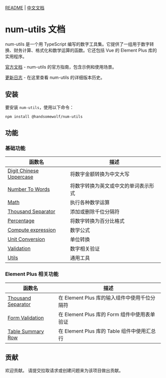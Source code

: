 [README](README.md) | [中文文档](README_zh-CN.md)

# num-utils 文档

num-utils 是一个用 TypeScript 编写的数字工具集。它提供了一组用于数字转换、财务计算、格式化和数学运算的函数。它还包括 Vue 的 Element Plus 库的实用程序。

[官方文档](https://www.muchappy.com/open_source/num-utils/) - num-utils 的官方指南，包含示例和使用场景。

[更新日志](https://www.muchappy.com/open_source/num-utils/changelog.html) - 在这里查看 num-utils 的详细版本历史。

## 安装

要安装 `num-utils`，使用以下命令：

```command
npm install @handsomewolf/num-utils
```

## 功能

### 基础功能

| 函数名                                                                                                       | 描述                                 |
| ------------------------------------------------------------------------------------------------------------ | ------------------------------------ |
| [Digit Chinese Uppercase](https://www.muchappy.com/open_source/num-utils/guide/digit-chinese-uppercase.html) | 将数字金额转换为中文大写             |
| [Number To Words](https://www.muchappy.com/open_source/num-utils/guide/number-to-words.html)                 | 将数字转换为英文或中文的单词表示形式 |
| [Math](https://www.muchappy.com/open_source/num-utils/guide/math.html)                                       | 执行各种数学运算                     |
| [Thousand Separator](https://www.muchappy.com/open_source/num-utils/guide/thousand-separator.html)           | 添加或删除千位分隔符                 |
| [Percentage](https://www.muchappy.com/open_source/num-utils/guide/percentage.html)                           | 将数字转换为百分比格式               |
| [Compute expression](https://www.muchappy.com/open_source/num-utils/guide/compute-expression.html)           | 数学公式                             |
| [Unit Conversion](https://www.muchappy.com/open_source/num-utils/guide/unit-conversion.html)                 | 单位转换                             |
| [Validation](https://www.muchappy.com/open_source/num-utils/guide/validation.html)                           | 数字相关验证                         |
| [Utils](https://www.muchappy.com/open_source/num-utils/guide/utils.html)                                     | 通用工具                             |

### Element Plus 相关功能

| 函数名                                                                                                        | 描述                                         |
| ------------------------------------------------------------------------------------------------------------- | -------------------------------------------- |
| [Thousand Separator](https://www.muchappy.com/open_source/num-utils/guide/element-plus-formatter.html)        | 在 Element Plus 库的输入组件中使用千位分隔符 |
| [Form Validation](https://www.muchappy.com/open_source/num-utils/guide/element-plus-form-validation.html)     | 在 Element Plus 库的 Form 组件中使用表单验证 |
| [Table Summary Row](https://www.muchappy.com/open_source/num-utils/guide/element-plus-table-summary-row.html) | 在 Element Plus 库的 Table 组件中使用汇总行  |

## 贡献

欢迎贡献。 请提交拉取请求或创建问题来为该项目做出贡献。
